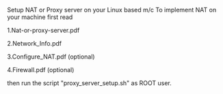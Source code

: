 Setup NAT or Proxy server on your Linux based m/c 
To implement NAT on your machine first read 

1.Nat-or-proxy-server.pdf

2.Network_Info.pdf 

3.Configure_NAT.pdf (optional)

4.Firewall.pdf (optional)

then run the script "proxy_server_setup.sh" as ROOT user.


